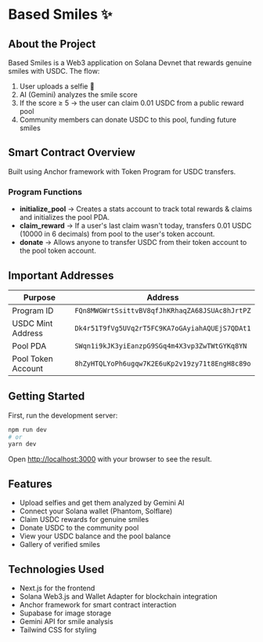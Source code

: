 # Based Smiles ✨

## About the Project

Based Smiles is a Web3 application on Solana Devnet that rewards genuine smiles with USDC. The flow:

1. User uploads a selfie 📸
2. AI (Gemini) analyzes the smile score
3. If the score ≥ 5 → the user can claim 0.01 USDC from a public reward pool
4. Community members can donate USDC to this pool, funding future smiles

## Smart Contract Overview

Built using Anchor framework with Token Program for USDC transfers.

### Program Functions

- **initialize_pool** → Creates a stats account to track total rewards & claims and initializes the pool PDA.
- **claim_reward** → If a user's last claim wasn't today, transfers 0.01 USDC (10000 in 6 decimals) from pool to the user's token account.
- **donate** → Allows anyone to transfer USDC from their token account to the pool token account.

## Important Addresses

| Purpose | Address |
| ------- | ------- |
| Program ID | `FQn8MWGWrtSsittvBV8qfJhKRhaqZA68JSUAc8hJrtPZ` |
| USDC Mint Address | `Dk4r51T9fVg5UVq2rT5FC9KA7oGAyiahAQUEjS7QDAt1` |
| Pool PDA | `SWqn1i9kJK3yiEanzpG9SGq4m4X3vp3ZwTWtGYKq8YN` |
| Pool Token Account | `8hZyHTQLYoPh6ugqw7K2E6uKp2v19zy71t8EngH8c89o` |

## Getting Started

First, run the development server:

```bash
npm run dev
# or
yarn dev
```

Open [http://localhost:3000](http://localhost:3000) with your browser to see the result.

## Features

- Upload selfies and get them analyzed by Gemini AI
- Connect your Solana wallet (Phantom, Solflare)
- Claim USDC rewards for genuine smiles
- Donate USDC to the community pool
- View your USDC balance and the pool balance
- Gallery of verified smiles

## Technologies Used

- Next.js for the frontend
- Solana Web3.js and Wallet Adapter for blockchain integration
- Anchor framework for smart contract interaction
- Supabase for image storage
- Gemini API for smile analysis
- Tailwind CSS for styling
